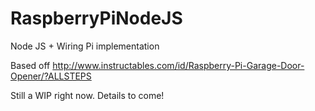 # RaspberryPiNodeJS
Node JS + Wiring Pi implementation

Based off http://www.instructables.com/id/Raspberry-Pi-Garage-Door-Opener/?ALLSTEPS

Still a WIP right now. Details to come!
